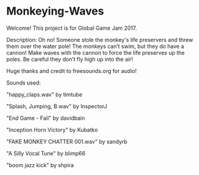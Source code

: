 # Monkeying-Waves

Welcome! This project is for Global Game Jam 2017.

Description: Oh no! Someone stole the monkey's life preservers and threw them over the water pole! The monkeys can’t swim, but they do have a cannon!
Make waves with the cannon to force the life preserves up the poles. Be careful they don’t fly high up into the air!


Huge thanks and credit to freesounds.org for audio!

Sounds used:

"happy_claps.wav" by timtube

"Splash, Jumping, B.wav" by InspectorJ

"End Game - Fail" by davidbain

"Inception Horn Victory" by Kubatko

"FAKE MONKEY CHATTER 001.wav" by sandyrb

"A Silly Vocal Tune" by blimp66

"boom jazz kick" by shpira


